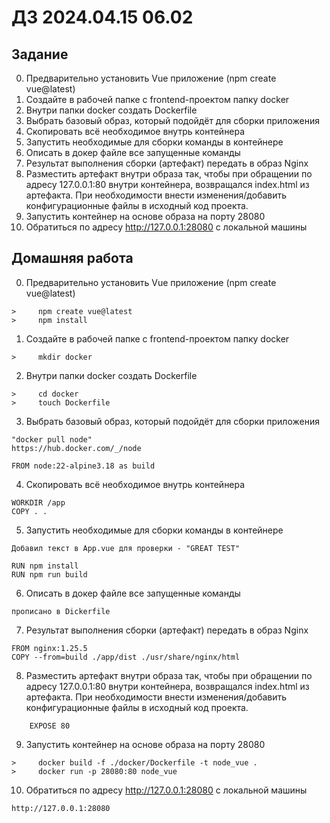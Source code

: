 # ДЗ 2024.04.15 06.02

## Задание

0. Предварительно установить Vue приложение (npm create vue@latest)
1. Создайте в рабочей папке с frontend-проектом папку docker
2. Внутри папки docker создать Dockerfile
3. Выбрать базовый образ, который подойдёт для сборки приложения
4. Скопировать всё необходимое внутрь контейнера
5. Запустить необходимые для сборки команды в контейнере
6. Описать в докер файле все запущенные команды
7. Результат выполнения сборки (артефакт) передать в образ Nginx
8. Разместить артефакт внутри образа так, чтобы при обращении по адресу 127.0.0.1:80 внутри контейнера, возвращался index.html из артефакта. При необходимости внести изменения/добавить конфигурационные файлы в исходный код проекта.
9. Запустить контейнер на основе образа на порту 28080
10. Обратиться по адресу http://127.0.0.1:28080 с локальной машины

## Домашняя работа

0.  Предварительно установить Vue приложение (npm create vue@latest)

```
>     npm create vue@latest
>     npm install
```
    
1.  Создайте в рабочей папке с frontend-проектом папку docker

```
>     mkdir docker
```

2.  Внутри папки docker создать Dockerfile

```
>     cd docker
>     touch Dockerfile 
```

3.  Выбрать базовый образ, который подойдёт для сборки приложения

```
"docker pull node"
https://hub.docker.com/_/node
```

```
FROM node:22-alpine3.18 as build
```

4.  Скопировать всё необходимое внутрь контейнера

```
WORKDIR /app
COPY . .
```

5.  Запустить необходимые для сборки команды в контейнере

```
Добавил текст в App.vue для проверки - "GREAT TEST"
```

```
RUN npm install
RUN npm run build
```

6.  Описать в докер файле все запущенные команды

```
прописано в Dickerfile
```

7.  Результат выполнения сборки (артефакт) передать в образ Nginx

```
FROM nginx:1.25.5
COPY --from=build ./app/dist ./usr/share/nginx/html
```

8.  Разместить артефакт внутри образа так, чтобы при обращении по адресу 127.0.0.1:80 внутри контейнера, возвращался index.html из артефакта. При необходимости внести изменения/добавить конфигурационные файлы в исходный код проекта.

```
    EXPOSE 80
```

9.  Запустить контейнер на основе образа на порту 28080

```
>     docker build -f ./docker/Dockerfile -t node_vue .
>     docker run -p 28080:80 node_vue
```

10. Обратиться по адресу http://127.0.0.1:28080 с локальной машины

```
http://127.0.0.1:28080
```
